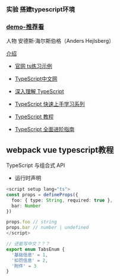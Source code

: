 ### 实验 搭建typescript环境

### [demo-推荐看](https://www.w3schools.com/typescript/index.php)
人物 安德斯·海尔斯伯格（Anders Hejlsberg）
[](https://www.typescriptlang.org/zh/docs/)
[](https://www.typescriptlang.org/)

[](https://github.com/microsoft/TypeScript.git)
[](https://github.com/microsoft/TypeScript)
[介绍](https://www.sohu.com/na/433426213_298038)


- [官网 ts练习示例](https://www.tslang.cn/play/index.html)

- [TypeScript中文网](https://www.tslang.cn/docs/home.html)
- [深入理解 TypeScript](https://jkchao.github.io/typescript-book-chinese/)

- [TypeScript 快速上手学习系列](https://blog.csdn.net/hh18700418030/category_11716049.html)

- [TypeScript 教程](https://www.w3cschool.cn/typescript/)
- [TypeScript 全面进阶指南](https://zhuanlan.zhihu.com/p/538934048)
## webpack vue typescript教程


TypeScript 与组合式 API

- 运行时声明



```TypeScript
<script setup lang="ts">
const props = defineProps({
  foo: { type: String, required: true },
  bar: Number
})

props.foo // string
props.bar // number | undefined
</script>
```
```ts
// 还能写中文？？？
export enum TabsEnum {
  '基础信息' = 1,
  '扣罚信息' = 2,
  '附件' = 3
}
```